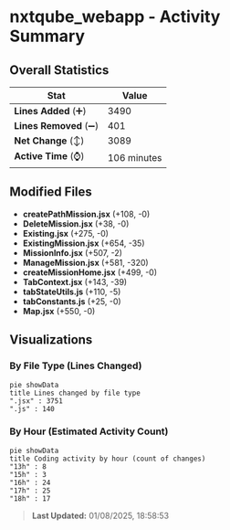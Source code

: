 # nxtqube_webapp - Activity Summary 

## Overall Statistics

| Stat                   | Value                                                             |
| ---------------------- | ----------------------------------------------------------------- |
| **Lines Added** (➕)   | 3490                                          |
| **Lines Removed** (➖) | 401                                        |
| **Net Change** (↕)    | 3089                |
| **Active Time** (⌚)   | 106 minutes |


## Modified Files
- **createPathMission.jsx** (+108, -0)
- **DeleteMission.jsx** (+38, -0)
- **Existing.jsx** (+275, -0)
- **ExistingMission.jsx** (+654, -35)
- **MissionInfo.jsx** (+507, -2)
- **ManageMission.jsx** (+581, -320)
- **createMissionHome.jsx** (+499, -0)
- **TabContext.jsx** (+143, -39)
- **tabStateUtils.js** (+110, -5)
- **tabConstants.js** (+25, -0)
- **Map.jsx** (+550, -0)

## Visualizations

### By File Type (Lines Changed)

```mermaid
pie showData
title Lines changed by file type
".jsx" : 3751
".js" : 140
```

### By Hour (Estimated Activity Count)

```mermaid
pie showData
title Coding activity by hour (count of changes)
"13h" : 8
"15h" : 3
"16h" : 24
"17h" : 25
"18h" : 17
```


> **Last Updated:** 01/08/2025, 18:58:53